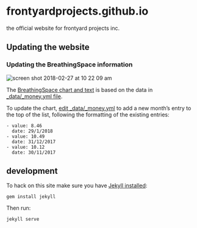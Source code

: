 # frontyardprojects.github.io
the official website for frontyard projects inc.

## Updating the website

### Updating the BreathingSpace information

![screen shot 2018-02-27 at 10 22 09 am](https://user-images.githubusercontent.com/1239550/36701901-1d58fec8-1ba9-11e8-93e0-ace00bf30411.png)

The [BreathingSpace chart and text](http://www.frontyardprojects.org/#moneygraph) is based on the data in [_data/_money.yml file](https://github.com/frontyardprojects/frontyardprojects.github.io/blob/master/_data/money.yml).

To update the chart, [edit _data/_money.yml](https://github.com/frontyardprojects/frontyardprojects.github.io/edit/master/_data/money.yml) to add a new month’s entry to the top of the list, following the formatting of the existing entries:

```
- value: 8.46
  date: 29/1/2018
- value: 10.49
  date: 31/12/2017
- value: 10.12
  date: 30/11/2017
```

## development

To hack on this site make sure you have [Jekyll installed](https://jekyllrb.com/docs/installation/):

    gem install jekyll

Then run:

    jekyll serve
